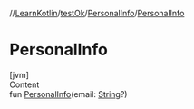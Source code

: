 //[LearnKotlin](../../index.md)/[testOk](../index.md)/[PersonalInfo](index.md)/[PersonalInfo](-personal-info.md)



# PersonalInfo  
[jvm]  
Content  
fun [PersonalInfo](-personal-info.md)(email: [String](https://kotlinlang.org/api/latest/jvm/stdlib/kotlin/-string/index.html)?)  



